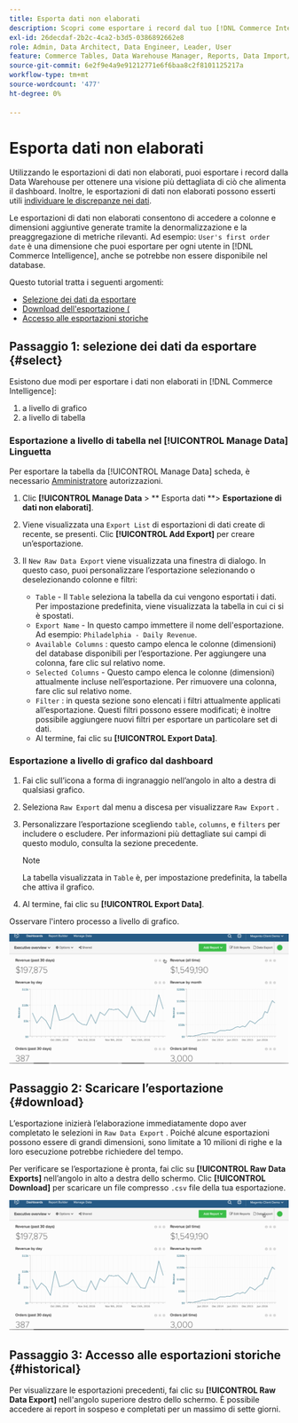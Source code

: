 ```yaml
---
title: Esporta dati non elaborati
description: Scopri come esportare i record dal tuo [!DNL Commerce Intelligence] Data Warehouse per avere una visione più dettagliata di ciò che alimenta il dashboard.
exl-id: 26decdaf-2b2c-4ca2-b3d5-0386892662e8
role: Admin, Data Architect, Data Engineer, Leader, User
feature: Commerce Tables, Data Warehouse Manager, Reports, Data Import/Export
source-git-commit: 6e2f9e4a9e91212771e6f6baa8c2f8101125217a
workflow-type: tm+mt
source-wordcount: '477'
ht-degree: 0%

---
```


# Esporta dati non elaborati

Utilizzando le esportazioni di dati non elaborati, puoi esportare i record dalla Data Warehouse per ottenere una visione più dettagliata di ciò che alimenta il dashboard. Inoltre, le esportazioni di dati non elaborati possono esserti utili [individuare le discrepanze nei dati](https://experienceleague.adobe.com/docs/commerce-knowledge-base/kb/troubleshooting/miscellaneous/using-data-exports-to-pinpoint-discrepancies.html).

Le esportazioni di dati non elaborati consentono di accedere a colonne e dimensioni aggiuntive generate tramite la denormalizzazione e la preaggregazione di metriche rilevanti. Ad esempio: `User's first order date` è una dimensione che puoi esportare per ogni utente in [!DNL Commerce Intelligence], anche se potrebbe non essere disponibile nel database.

Questo tutorial tratta i seguenti argomenti:

* [Selezione dei dati da esportare](#select)
* [Download dell&#39;esportazione (](#download)
* [Accesso alle esportazioni storiche](#historical)

## Passaggio 1: selezione dei dati da esportare {#select}

Esistono due modi per esportare i dati non elaborati in [!DNL Commerce Intelligence]:

1. a livello di grafico
1. a livello di tabella

### Esportazione a livello di tabella nel [!UICONTROL Manage Data] Linguetta

Per esportare la tabella da [!UICONTROL Manage Data] scheda, è necessario [Amministratore](../administrator/user-management/user-management.md) autorizzazioni.

1. Clic **[!UICONTROL Manage Data** > ** Esporta dati **> **Esportazione di dati non elaborati]**.
1. Viene visualizzata una `Export List` di esportazioni di dati create di recente, se presenti. Clic **[!UICONTROL Add Export]** per creare un’esportazione.
1. Il `New Raw Data Export` viene visualizzata una finestra di dialogo. In questo caso, puoi personalizzare l’esportazione selezionando o deselezionando colonne e filtri:

   * `Table` - Il `Table` seleziona la tabella da cui vengono esportati i dati. Per impostazione predefinita, viene visualizzata la tabella in cui ci si è spostati.
   * `Export Name` - In questo campo immettere il nome dell&#39;esportazione. Ad esempio: `Philadelphia - Daily Revenue`.
   * `Available Columns` : questo campo elenca le colonne (dimensioni) del database disponibili per l’esportazione. Per aggiungere una colonna, fare clic sul relativo nome.
   * `Selected Columns` - Questo campo elenca le colonne (dimensioni) attualmente incluse nell’esportazione. Per rimuovere una colonna, fare clic sul relativo nome.
   * `Filter` : in questa sezione sono elencati i filtri attualmente applicati all’esportazione. Questi filtri possono essere modificati; è inoltre possibile aggiungere nuovi filtri per esportare un particolare set di dati.
   * Al termine, fai clic su **[!UICONTROL Export Data]**.

### Esportazione a livello di grafico dal dashboard

1. Fai clic sull’icona a forma di ingranaggio nell’angolo in alto a destra di qualsiasi grafico.

1. Seleziona `Raw Export` dal menu a discesa per visualizzare `Raw Export` .

1. Personalizzare l’esportazione scegliendo `table`, `columns`, e `filters` per includere o escludere. Per informazioni più dettagliate sui campi di questo modulo, consulta la sezione precedente.

   >[!NOTE]
   >
   >La tabella visualizzata in `Table` è, per impostazione predefinita, la tabella che attiva il grafico.

1. Al termine, fai clic su **[!UICONTROL Export Data]**.

Osservare l&#39;intero processo a livello di grafico.

![](../assets/Chart-level_export.gif)

## Passaggio 2: Scaricare l’esportazione {#download}

L’esportazione inizierà l’elaborazione immediatamente dopo aver completato le selezioni in `Raw Data Export` . Poiché alcune esportazioni possono essere di grandi dimensioni, sono limitate a 10 milioni di righe e la loro esecuzione potrebbe richiedere del tempo.

Per verificare se l’esportazione è pronta, fai clic su **[!UICONTROL Raw Data Exports]** nell’angolo in alto a destra dello schermo. Clic **[!UICONTROL Download]** per scaricare un file compresso `.csv` file della tua esportazione.

![](../assets/Downloading_export.gif)

## Passaggio 3: Accesso alle esportazioni storiche {#historical}

Per visualizzare le esportazioni precedenti, fai clic su **[!UICONTROL Raw Data Export]** nell&#39;angolo superiore destro dello schermo. È possibile accedere ai report in sospeso e completati per un massimo di sette giorni.
